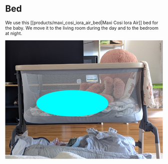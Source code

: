 # Bed

We use this [[products/maxi_cosi_iora_air_bed|Maxi Cosi Iora Air]] bed for the baby. We move it to the living room during the day and to the bedroom at night.

![Maxi Cosi Iora Air](assets/maxi-cosi-iora-air-bed.png)
